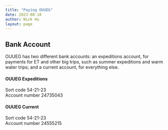 ```yaml
---
title: "Paying OUUEG"
date: 2023-08-18
author: Nick Hu
layout: page
---
```


## Bank Account

OUUEG has two different bank accounts: an expeditions account, for payments for ET and other big trips, such as summer expeditions and warm water trips; and a current account, for everything else.

#### OUUEG Expeditions
Sort code 54-21-23  
Account number 24735043

#### OUUEG Current
Sort code 54-21-23  
Account number 24555215
